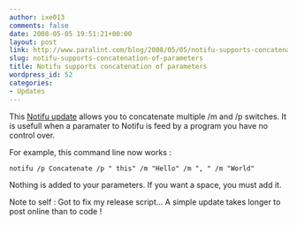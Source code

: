 ```yaml
---
author: ixe013
comments: false
date: 2008-05-05 19:51:21+00:00
layout: post
link: http://www.paralint.com/blog/2008/05/05/notifu-supports-concatenation-of-parameters/
slug: notifu-supports-concatenation-of-parameters
title: Notifu supports concatenation of parameters
wordpress_id: 52
categories:
- Updates
---
```


This [Notifu update](http://www.paralint.com/projects/notifu/download.html#Download) allows you to concatenate multiple /m and /p switches. It is usefull when a paramater to Notifu is feed by a program you have no control over.

For example, this command line now works :

    
    notifu /p Concatenate /p " this" /m "Hello" /m ", " /m "World"


Nothing is added to your parameters. If you want a space, you must add it.

Note to self : Got to fix my release script... A simple update takes longer to post online than to code !
